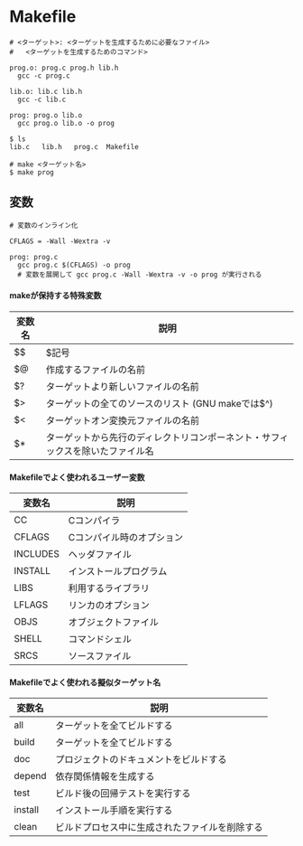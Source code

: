 # Makefile

```
# <ターゲット>: <ターゲットを生成するために必要なファイル>
#   <ターゲットを生成するためのコマンド>

prog.o: prog.c prog.h lib.h
  gcc -c prog.c

lib.o: lib.c lib.h
  gcc -c lib.c

prog: prog.o lib.o
  gcc prog.o lib.o -o prog
```

```
$ ls
lib.c   lib.h   prog.c  Makefile

# make <ターゲット名>
$ make prog
```

## 変数

```
# 変数のインライン化

CFLAGS = -Wall -Wextra -v

prog: prog.c
  gcc prog.c $(CFLAGS) -o prog
  # 変数を展開して gcc prog.c -Wall -Wextra -v -o prog が実行される
```

#### makeが保持する特殊変数

| 変数名   | 説明                                                                           |
| -        | -                                                                              |
| $$       | $記号                                                                          |
| $@       | 作成するファイルの名前                                                         |
| $?       | ターゲットより新しいファイルの名前                                             |
| $>       | ターゲットの全てのソースのリスト (GNU makeでは$^)                              |
| $<       | ターゲットオン変換元ファイルの名前                                             |
| $*       | ターゲットから先行のディレクトリコンポーネント・サフィックスを除いたファイル名 |

#### Makefileでよく使われるユーザー変数

| 変数名   | 説明                      |
| -        | -                         |
| CC       | Cコンパイラ               |
| CFLAGS   | Cコンパイル時のオプション |
| INCLUDES | ヘッダファイル            |
| INSTALL  | インストールプログラム    |
| LIBS     | 利用するライブラリ        |
| LFLAGS   | リンカのオプション        |
| OBJS     | オブジェクトファイル      |
| SHELL    | コマンドシェル            |
| SRCS     | ソースファイル            |

#### Makefileでよく使われる擬似ターゲット名

| 変数名   | 説明                                           |
| -        | -                                              |
| all      | ターゲットを全てビルドする                     |
| build    | ターゲットを全てビルドする                     |
| doc      | プロジェクトのドキュメントをビルドする         |
| depend   | 依存関係情報を生成する                         |
| test     | ビルド後の回帰テストを実行する                 |
| install  | インストール手順を実行する                     |
| clean    | ビルドプロセス中に生成されたファイルを削除する |
